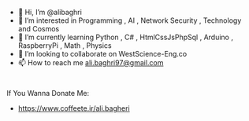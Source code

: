 - 👋 Hi, I’m @alibaghri
- 👀 I’m interested in Programming , AI , Network Security , Technology and Cosmos
- 🌱 I’m currently learning Python , C# , HtmlCssJsPhpSql ,  Arduino , RaspberryPi , Math , Physics 
- 💞️ I’m looking to collaborate on WestScience-Eng.co
- 📫 How to reach me ali.baghri97@gmail.com

#

If You Wanna Donate Me:

- https://www.coffeete.ir/ali.bagheri
